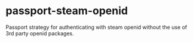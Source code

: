 # passport-steam-openid
Passport strategy for authenticating with steam openid without the use of 3rd party openid packages.
